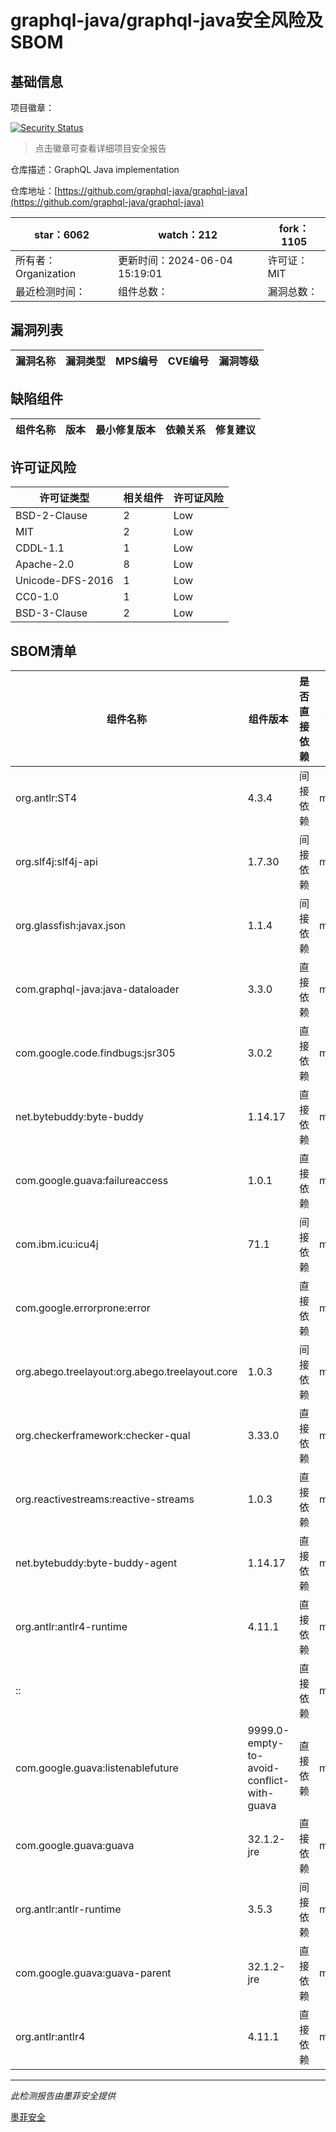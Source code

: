 # graphql-java/graphql-java安全风险及SBOM

## 基础信息

项目徽章：

[![Security Status](https://www.murphysec.com/platform3/v31/badge/1798055242944516096.svg)](https://www.murphysec.com/console/report/1695498189099397120/1798055242944516096)

> 点击徽章可查看详细项目安全报告

仓库描述：GraphQL Java implementation

仓库地址：[https://github.com/graphql-java/graphql-java](https://github.com/graphql-java/graphql-java)

| star：6062 | watch：212 | fork：1105 |
| ----------- | -------------- | ------------ |
| 所有者：Organization | 更新时间：2024-06-04 15:19:01 | 许可证：MIT |
| 最近检测时间： | 组件总数： | 漏洞总数： |




## 漏洞列表

| 漏洞名称 | 漏洞类型 | MPS编号 | CVE编号 | 漏洞等级 |
| ------- | ------ | ------- | ------ | ----- |





## 缺陷组件

| 组件名称 | 版本 | 最小修复版本 | 依赖关系 | 修复建议 |
| -------- | ---- | ------------ | -------- | -------- |





## 许可证风险

| 许可证类型 | 相关组件 | 许可证风险 |
| ---------- | -------- | ---------- |
|BSD-2-Clause|2|Low|
|MIT|2|Low|
|CDDL-1.1|1|Low|
|Apache-2.0|8|Low|
|Unicode-DFS-2016|1|Low|
|CC0-1.0|1|Low|
|BSD-3-Clause|2|Low|




## SBOM清单

| 组件名称 | 组件版本 | 是否直接依赖 | 仓库 |
| -------- | -------- | ------------ | ---- |
|org.antlr:ST4|4.3.4|间接依赖|maven|
|org.slf4j:slf4j-api|1.7.30|间接依赖|maven|
|org.glassfish:javax.json|1.1.4|间接依赖|maven|
|com.graphql-java:java-dataloader|3.3.0|直接依赖|maven|
|com.google.code.findbugs:jsr305|3.0.2|直接依赖|maven|
|net.bytebuddy:byte-buddy|1.14.17|直接依赖|maven|
|com.google.guava:failureaccess|1.0.1|直接依赖|maven|
|com.ibm.icu:icu4j|71.1|间接依赖|maven|
|com.google.errorprone:error||直接依赖|maven|
|org.abego.treelayout:org.abego.treelayout.core|1.0.3|间接依赖|maven|
|org.checkerframework:checker-qual|3.33.0|直接依赖|maven|
|org.reactivestreams:reactive-streams|1.0.3|直接依赖|maven|
|net.bytebuddy:byte-buddy-agent|1.14.17|直接依赖|maven|
|org.antlr:antlr4-runtime|4.11.1|直接依赖|maven|
|::||直接依赖|maven|
|com.google.guava:listenablefuture|9999.0-empty-to-avoid-conflict-with-guava|直接依赖|maven|
|com.google.guava:guava|32.1.2-jre|直接依赖|maven|
|org.antlr:antlr-runtime|3.5.3|间接依赖|maven|
|com.google.guava:guava-parent|32.1.2-jre|直接依赖|maven|
|org.antlr:antlr4|4.11.1|直接依赖|maven|


------

*此检测报告由墨菲安全提供*

[墨菲安全](www.murphysec.com)